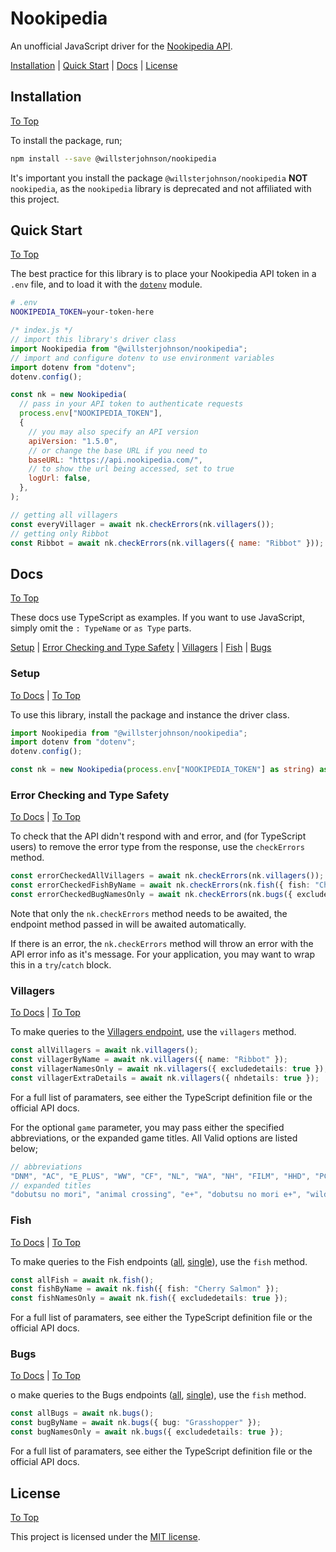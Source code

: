 # Nookipedia

An unofficial JavaScript driver for the [Nookipedia API](https://api.nookipedia.com/).

[Installation](#installation) | [Quick Start](#quick-start) | [Docs](#docs) | [License](#license)

## Installation

[To Top](#nookipedia)

To install the package, run;

```sh
npm install --save @willsterjohnson/nookipedia
```

It's important you install the package `@willsterjohnson/nookipedia` **NOT** `nookipedia`, as the `nookipedia` library is deprecated and not affiliated with this project.

## Quick Start

[To Top](#nookipedia)

The best practice for this library is to place your Nookipedia API token in a `.env` file, and to load it with the [`dotenv`](https://github.com/motdotla/dotenv) module.

```sh
# .env
NOOKIPEDIA_TOKEN=your-token-here
```

```js
/* index.js */
// import this library's driver class
import Nookipedia from "@willsterjohnson/nookipedia";
// import and configure dotenv to use environment variables
import dotenv from "dotenv";
dotenv.config();

const nk = new Nookipedia(
  // pass in your API token to authenticate requests
  process.env["NOOKIPEDIA_TOKEN"],
  {
    // you may also specify an API version
    apiVersion: "1.5.0",
    // or change the base URL if you need to
    baseURL: "https://api.nookipedia.com/",
    // to show the url being accessed, set to true
    logUrl: false,
  },
);

// getting all villagers
const everyVillager = await nk.checkErrors(nk.villagers());
// getting only Ribbot
const Ribbot = await nk.checkErrors(nk.villagers({ name: "Ribbot" }));
```

## Docs

[To Top](#nookipedia)

These docs use TypeScript as examples. If you want to use JavaScript, simply omit the `: TypeName` or `as Type` parts.

[Setup](#setup) | [Error Checking and Type Safety](#error-checking-and-type-safety) | [Villagers](#villagers) | [Fish](#fish) | [Bugs](#bugs)

### Setup

[To Docs](#docs) | [To Top](#nookipedia)

To use this library, install the package and instance the driver class.

```ts
import Nookipedia from "@willsterjohnson/nookipedia";
import dotenv from "dotenv";
dotenv.config();

const nk = new Nookipedia(process.env["NOOKIPEDIA_TOKEN"] as string) as const;
```

### Error Checking and Type Safety

[To Docs](#docs) | [To Top](#nookipedia)

To check that the API didn't respond with and error, and (for TypeScript users) to remove the error type from the response, use the `checkErrors` method.

```ts
const errorCheckedAllVillagers = await nk.checkErrors(nk.villagers());
const errorCheckedFishByName = await nk.checkErrors(nk.fish({ fish: "Cherry Salmon" }));
const errorCheckedBugNamesOnly = await nk.checkErrors(nk.bugs({ excludedetails: true }));
```

Note that only the `nk.checkErrors` method needs to be awaited, the endpoint method passed in will be awaited automatically.

If there is an error, the `nk.checkErrors` method will throw an error with the API error info as it's message. For your application, you may want to wrap this in a `try`/`catch` block.

### Villagers

[To Docs](#docs) | [To Top](#nookipedia)

To make queries to the [Villagers endpoint](https://api.nookipedia.com/doc#/paths/~1villagers/get), use the `villagers` method.

```ts
const allVillagers = await nk.villagers();
const villagerByName = await nk.villagers({ name: "Ribbot" });
const villagerNamesOnly = await nk.villagers({ excludedetails: true });
const villagerExtraDetails = await nk.villagers({ nhdetails: true });
```

For a full list of paramaters, see either the TypeScript definition file or the official API docs.

For the optional `game` parameter, you may pass either the specified abbreviations, or the expanded game titles.
All Valid options are listed below;

<!-- prettier-ignore-start -->
```js
// abbreviations
"DNM", "AC", "E_PLUS", "WW", "CF", "NL", "WA", "NH", "FILM", "HHD", "PC"
// expanded titles
"dobutsu no mori", "animal crossing", "e+", "dobutsu no mori e+", "wild world", "city folk", "new leaf", "welcome amiibo", "new horizons", "dobutsu no mori film", "happy home designer", "pocket camp"
```
<!-- prettier-ignore-end -->

### Fish

[To Docs](#docs) | [To Top](#nookipedia)

To make queries to the Fish endpoints ([all](https://api.nookipedia.com/doc#/paths/~1nh~1fish/get), [single](https://api.nookipedia.com/doc#/paths/~1nh~1fish~1{fish}/get)), use the `fish` method.

```ts
const allFish = await nk.fish();
const fishByName = await nk.fish({ fish: "Cherry Salmon" });
const fishNamesOnly = await nk.fish({ excludedetails: true });
```

For a full list of paramaters, see either the TypeScript definition file or the official API docs.

### Bugs

[To Docs](#docs) | [To Top](#nookipedia)

o make queries to the Bugs endpoints ([all](https://api.nookipedia.com/doc#/paths/~1nh~1bugs/get), [single](https://api.nookipedia.com/doc#/paths/~1nh~1bugs~1{bug}/get)), use the `fish` method.

```ts
const allBugs = await nk.bugs();
const bugByName = await nk.bugs({ bug: "Grasshopper" });
const bugNamesOnly = await nk.bugs({ excludedetails: true });
```

For a full list of paramaters, see either the TypeScript definition file or the official API docs.

## License

[To Top](#nookipedia)

This project is licensed under the [MIT license](./LICENSE.md).
